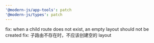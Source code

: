 ```yaml
---
'@modern-js/app-tools': patch
'@modern-js/types': patch
---
```


fix: when a child route does not exist, an empty layout should not be created
fix: 子路由不存在时，不应该创建空的 layout
